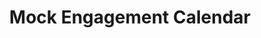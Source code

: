 ---
title: Mock Engagement Calendar
redirect_to: https://calendar.google.com/calendar/u/0?cid=Y183NmYzNDA2OTkwZjJkMWIyYjA3ZjNiY2M2MzMwY2Q2ZGMxNjU1ZjdhMzY1MGFlODQzN2NlODkxZDYyNzY0MDI0QGdyb3VwLmNhbGVuZGFyLmdvb2dsZS5jb20
redirect_from: 
  - /MockEngagementCalendar
  - /mockengagementcalendar
---
